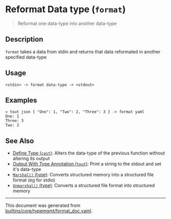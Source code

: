 # Reformat Data type (`format`)

> Reformat one data-type into another data-type

## Description

`format` takes a data from stdin and returns that data reformated in another
specified data-type

## Usage

```
<stdin> -> format data-type -> <stdout>
```

## Examples

```
» tout json { "One": 1, "Two": 2, "Three": 3 } -> format yaml
One: 1
Three: 3
Two: 2
```

## See Also

* [Define Type (`cast`)](../commands/cast.md):
  Alters the data-type of the previous function without altering its output
* [Output With Type Annotation (`tout`)](../commands/tout.md):
  Print a string to the stdout and set it's data-type
* [`Marshal()` (type)](../apis/Marshal.md):
  Converts structured memory into a structured file format (eg for stdio)
* [`Unmarshal()` (type)](../apis/Unmarshal.md):
  Converts a structured file format into structured memory

<hr/>

This document was generated from [builtins/core/typemgmt/format_doc.yaml](https://github.com/lmorg/murex/blob/master/builtins/core/typemgmt/format_doc.yaml).